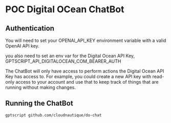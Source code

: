 # POC Digital OCean ChatBot

## Authentication

You will need to set your OPENAI_API_KEY environment variable with a valid OpenAI API key.

you also need to set an env var for the Digital Ocean API Key, GPTSCRIPT_API_DIGITALOCEAN_COM_BEARER_AUTH

The ChatBot will only have access to perform actions the Digital Ocean API Key has access to. For example, you could create a new API key with read-only access to your account and use that to keep track of things that are running without making changes.

## Running the ChatBot

```bash
gptscript github.com/cloudnautique/do-chat
```
